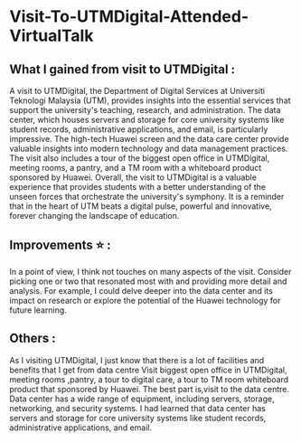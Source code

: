 # Visit-To-UTMDigital-Attended-VirtualTalk

## What I gained from visit to UTMDigital :
A visit to UTMDigital, the Department of Digital Services at Universiti Teknologi Malaysia (UTM), provides insights into the essential services that support the university's teaching, research, and administration. The data center, which houses servers and storage for core university systems like student records, administrative applications, and email, is particularly impressive. The high-tech Huawei screen and the data care center provide valuable insights into modern technology and data management practices. The visit also includes a tour of the biggest open office in UTMDigital, meeting rooms, a pantry, and a TM room with a whiteboard product sponsored by Huawei.
Overall, the visit to UTMDigital is a valuable experience that provides students with a better understanding of the unseen forces that orchestrate the university's symphony. It is a reminder that in the heart of UTM beats a digital pulse, powerful and innovative, forever changing the landscape of education.

## Improvements ⭐ :
In a point of view, I think not touches on many aspects of the visit. Consider picking one or two that resonated most with and providing more detail and analysis. For example, I could delve deeper into the data center and its impact on research or explore the potential of the Huawei technology for future learning.


## Others :
As I visiting UTMDigital, I  just know that there is a lot of facilities and benefits that I get from data centre Visit biggest open office in UTMDigital, meeting rooms ,pantry, a tour to digital care, a tour to TM room whiteboard product that sponsored by Huawei. The best part is,visit to the data centre. Data center has  a wide range of equipment, including servers, storage, networking, and security systems. I had learned that data center has servers and storage for core university systems like student records, administrative applications, and email. 

